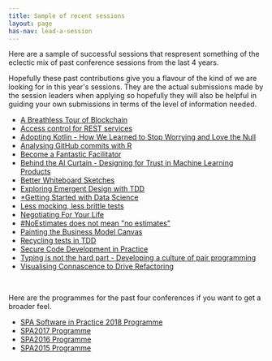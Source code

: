 ```yaml
---
title: Sample of recent sessions
layout: page
has-nav: lead-a-session
---
```

<div>
	<p>Here are a sample of successful sessions that respresent something of the eclectic mix of past conference sessions from the last 4 years.</p>
	<p>Hopefully these past contributions give you a flavour of the kind of we are looking for in this year's sessions. They are the actual submissions made by the session leaders when applying so hopefully they will also be helpful in guiding your own submissions in terms of the level of information needed.</p>
	<ul>
  		<li><a href="https://spaconference.org/spa2017/sessions/session715.html"><span>A Breathless Tour of Blockchain</span></a></li>
 		<li><a href="https://spaconference.org/spa2017/sessions/session694.html"><span>Access control for REST services</span></a></li>
 		<li><a href="https://spaconference.org/spa2017/sessions/session727.html"><span>Adopting Kotlin - How We Learned to Stop Worrying and Love the Null</span></a></li>
 		<li><a href="https://www.spaconference.org/spa2015/sessions/session623.html"><span>Analysing GitHub commits with R</span></a></li>
 		<li><a href="https://spaconference.org/spa2018/sessions/session791.html"><span>Become a Fantastic Facilitator</span></a></li>
 		<li><a href="https://spaconference.org/spa2018/sessions/session751.html"><span>Behind the AI Curtain - Designing for Trust in Machine Learning Products</span></a></li>
 		<li><a href="https://spaconference.org/spa2018/sessions/session815.html"><span>Better Whiteboard Sketches</span></a></li>
 		<li><a href="https://www.spaconference.org/spa2015/sessions/session643.html"><span>Exploring Emergent Design with TDD</span></a></li>
 		<li><a href="https://www.spaconference.org/spa2014/sessions/session566.html"><span>*Getting Started with Data Science</span></a></li>
 		<li><a href="https://www.spaconference.org/spa2014/sessions/session595.html"><span>Less mocking, less brittle tests</span></a></li>
 		<li><a href="https://spaconference.org/spa2018/sessions/session802.html"><span>Negotiating For Your Life</span></a></li>
 		<li><a href="https://www.spaconference.org/spa2015/sessions/session603.html"><span>#NoEstimates does not mean "no estimates"</span></a></li>
 		<li><a href="https://spaconference.org/spa2017/sessions/session732.html"><span>Painting the Business Model Canvas</span></a></li>
 		<li><a href="https://www.spaconference.org/spa2015/sessions/session601.html"><span>Recycling tests in TDD</span></a></li>
 		<li><a href="https://spaconference.org/spa2018/sessions/session813.html"><span>Secure Code Development in Practice</span></a></li>
 		<li><a href="https://spaconference.org/spa2018/sessions/session809.html"><span>Typing is not the hard part - Developing a culture of pair programming</span></a></li>
 		<li><a href="https://spaconference.org/spa2017/sessions/session700.html"><span>Visualising Connascence to Drive Refactoring</span></a></li>
	</ul>
</div>
<div>
	<br>
	<p>Here are the programmes for the past four conferences if you want to get a broader feel.</p>
	<ul>
  		<li><a href="https://spaconference.org/spa2018/programme.html"><span>SPA Software in Practice 2018 Programme</span></a></li>
		<li><a href="https://spaconference.org/spa2017/programme.html"><span>SPA2017 Programme</span></a></li>
		<li><a href="https://spaconference.org/spa2016/programme.html"><span>SPA2016 Programme</span></a></li>
		<li><a href="https://spaconference.org/spa2015/programme.html"><span>SPA2015 Programme</span></a></li>
	</ul>
</div>




